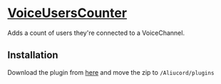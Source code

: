 # [VoiceUsersCounter](https://github.com/HypedDomi/AliucordPlugins/raw/builds/VoiceUsersCounter.zip)
Adds a count of users they're connected to a VoiceChannel.

## Installation
Download the plugin from [here](https://github.com/HypedDomi/AliucordPlugins/raw/builds/VoiceUsersCounter.zip) and move the zip to `/Aliucord/plugins`